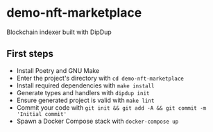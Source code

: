 # demo-nft-marketplace

Blockchain indexer built with DipDup

## First steps

* Install Poetry and GNU Make
* Enter the project's directory with `cd demo-nft-marketplace`
* Install required dependencies with `make install`
* Generate types and handlers with `dipdup init`
* Ensure generated project is valid with `make lint`
* Commit your code with `git init && git add -A && git commit -m 'Initial commit'` 
* Spawn a Docker Compose stack with `docker-compose up`